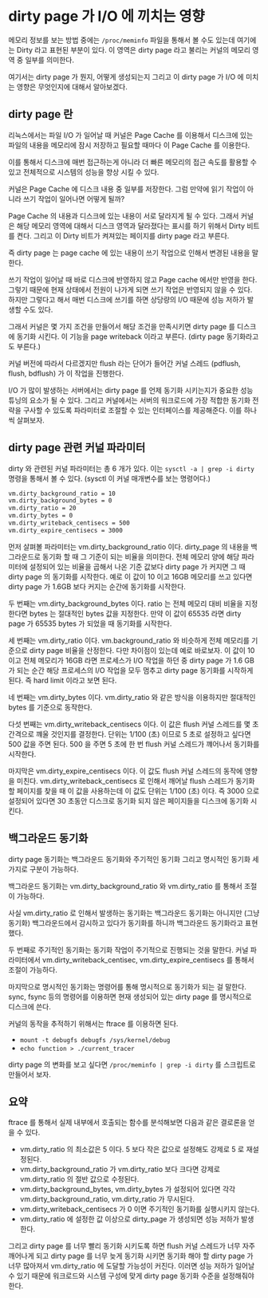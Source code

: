 # dirty page 가 I/O 에 끼치는 영향

메모리 정보를 보는 방법 중에는 ``/proc/meminfo`` 파일을 통해서 볼 수도 있는데 여기에는 Dirty 라고 표현된 부분이 있다. 이 영역은 dirty page 라고 불리는 커널의 메모리 영역 중 일부를 의미한다.

여기서는 dirty page 가 뭔지, 어떻게 생성되는지 그리고 이 dirty page 가 I/O 에 미치는 영향은 무엇인지에 대해서 알아보겠다.

## dirty page 란

리눅스에서는 파일 I/O 가 일어날 때 커널은 Page Cache 를 이용해서 디스크에 있는 파일의 내용을 메모리에 잠시 저장하고 필요할 때마다 이 Page Cache 를 이용한다.

이를 통해서 디스크에 매번 접근하는게 아니라 더 빠른 메모리의 접근 속도를 활용할 수 있고 전체적으로 시스템의 성능을 향상 시킬 수 있다.

커널은 Page Cache 에 디스크 내용 중 일부를 저장한다. 그럼 만약에 읽기 작업이 아니라 쓰기 작업이 일어나면 어떻게 될까?

Page Cache 의 내용과 디스크에 있는 내용이 서로 달라지게 될 수 있다. 그래서 커널은 해당 메모리 영역에 대해서 디스크 영역과 달라졌다는 표시를 하기 위해서 Dirty 비트를 켠다. 그리고 이 Dirty 비트가 켜져있는 페이지를 dirty page 라고 부른다.

즉 dirty page 는 page cache 에 있는 내용이 쓰기 작업으로 인해서 변경된 내용을 말한다.

쓰기 작업이 일어날 때 바로 디스크에 반영하지 않고 Page cache 에서만 반영을 한다. 그렇기 때문에 현재 상태에서 전원이 나가게 되면 쓰기 작업은 반영되지 않을 수 있다. 하지만 그렇다고 해서 매번 디스크에 쓰기를 하면 상당량의 I/O 때문에 성능 저하가 발생할 수도 있다.

그래서 커널은 몇 가지 조건을 만들어서 해당 조건을 만족시키면 dirty page 를 디스크에 동기화 시킨다. 이 기능을 page writeback 이라고 부른다. (dirty page 동기화라고도 부른다.)

커널 버전에 따라서 다르겠지만 flush 라는 단어가 들어간 커널 스레드 (pdflush, flush, bdflush) 가 이 작업을 진행한다.

I/O 가 많이 발생하는 서버에서는 dirty page 를 언제 동기화 시키는지가 중요한 성능 튜닝의 요소가 될 수 있다. 그리고 커널에서는 서버의 워크로드에 가장 적합한 동기화 전략을 구사할 수 있도록 파라미터로 조절할 수 있는 인터페이스를 제공해준다. 이를 하나씩 살펴보자.

## dirty page 관련 커널 파라미터

dirty 와 관련된 커널 파라미터는 총 6 개가 있다. 이는 `sysctl -a | grep -i dirty` 명령을 통해서 볼 수 있다. (sysctl 이 커널 매개변수를 보는 명령어다.)

```bash
vm.dirty_background_ratio = 10
vm.dirty_background_bytes = 0
vm.dirty_ratio = 20
vm.dirty_bytes = 0
vm.dirty_writeback_centisecs = 500
vm.dirty_expire_centisecs = 3000
```

먼저 살펴볼 파라미터는 vm.dirty_background_ratio 이다. dirty_page 의 내용을 백그라운드로 동기화 할 때 그 기준이 되는 비율을 의미한다. 전체 메모리 양에 해당 파라미터에 설정되어 있는 비율을 곱해서 나온 기준 값보다 dirty page 가 커지면 그 때 dirty page 의 동기화를 시작한다. 예로 이 값이 10 이고 16GB 메모리를 쓰고 있다면 dirty page 가 1.6GB 보다 커지는 순간에 동기화를 시작한다.

두 번째는 vm.dirty_background_bytes 이다. ratio 는 전체 메모리 대비 비율을 지정한다면 bytes 는 절대적인 bytes 값을 지정한다. 만약 이 값이 65535 라면 dirty page 가 65535 bytes 가 되었을 때 동기화를 시작한다.

세 번째는 vm.dirty_ratio 이다. vm.background_ratio 와 비슷하게 전체 메모리를 기준으로 dirty page 비율을 산정한다. 다만 차이점이 있는데 예로 바로보자. 이 값이 10 이고 전체 메모리가 16GB 라면 프로세스가 I/O 작업을 하던 중 dirty page 가 1.6 GB 가 되는 순간 해당 프로세스의 I/O 작업을 모두 멈추고 dirty page 동기화를 시작하게 된다. 즉 hard limit 이라고 보면 된다.

네 번째는 vm.dirty_bytes 이다. vm.dirty_ratio 와 같은 방식을 이용하지만 절대적인 bytes 를 기준으로 동작한다.

다섯 번째는 vm.dirty_writeback_centisecs 이다. 이 값은 flush 커널 스레드를 몇 초 간격으로 꺠울 것인지를 결정한다. 단위는 1/100 (초) 이므로 5 초로 설정하고 싶다면 500 값을 주면 된다. 500 을 주면 5 초에 한 번 flush 커널 스레드가 꺠어나서 동기화를 시작한다.

마지막은 vm.dirty_expire_centisecs 이다. 이 값도 flush 커널 스레드의 동작에 영향을 미친다. vm.dirty_writeback_centisecs 로 인해서 깨어날 flush 스레드가 동기화 할 페이지를 찾을 때 이 값을 사용하는데 이 값도 단위는 1/100 (초) 이다. 즉 3000 으로 설정되어 있다면 30 초동안 디스크로 동기화 되지 않은 페이지들을 디스크에 동기화 시킨다.

## 백그라운드 동기화

dirty page 동기화는 백그라운드 동기화와 주기적인 동기화 그리고 명시적인 동기화 세 가지로 구분이 가능하다.

백그라운드 동기화는 vm.dirty_background_ratio 와 vm.dirty_ratio 를 통해서 조절이 가능하다.

사실 vm.dirty_ratio 로 인해서 발생하는 동기화는 백그라운드 동기화는 아니지만 (그냥 동기화) 백그라운드에서 감시하고 있다가 동기화를 하니까 백그라운드 동기화라고 표현했다.

두 번째로 주기적인 동기화는 동기화 작업이 주기적으로 진행되는 것을 말한다. 커널 파라미터에서 vm.dirty_writeback_centisec, vm.dirty_expire_centisecs 를 통해서 조절이 가능하다.

마지막으로 명시적인 동기화는 명령어를 통해 명시적으로 동기화가 되는 걸 말한다. sync, fsync 등의 명령어를 이용하면 현재 생성되어 있는 dirty page 를 명시적으로 디스크에 쓴다.

커널의 동작을 추적하기 위해서는 ftrace 를 이용하면 된다.

- ``mount -t debugfs debugfs /sys/kernel/debug``
- ``echo function > ./current_tracer``

dirty page 의 변화를 보고 싶다면 ``/proc/meminfo | grep -i dirty`` 를 스크립트로 만들어서 보자.

## 요약

ftrace 를 통해서 실제 내부에서 호출되는 함수를 분석해보면 다음과 같은 결로론을 얻을 수 있다.

- vm.dirty_ratio 의 최소값은 5 이다. 5 보다 작은 값으로 설정해도 강제로 5 로 재설정된다.
- vm.dirty_background_ratio 가 vm.dirty_ratio 보다 크다면 강제로 vm.dirty_ratio 의 절반 값으로 수정된다.
- vm.dirty_background_bytes, vm.dirty_bytes 가 설정되어 있다면 각각 vm.dirty_background_ratio, vm.dirty_ratio 가 무시된다.
- vm.dirty_writeback_centisecs 가 0 이면 주기적인 동기화를 실행시키지 않는다.
- vm.dirty_ratio 에 설정한 값 이상으로 dirty_page 가 생성되면 성능 저하가 발생한다.

그리고 dirty page 를 너무 빨리 동기화 시키도록 하면 flush 커널 스레드가 너무 자주 깨어나게 되고 dirty page 를 너무 늦게 동기화 시키면 동기화 해야 할 dirty page 가 너무 많아져서 vm.dirty_ratio 에 도달할 가능성이 커진다. 이러면 성능 저하가 일어날 수 있기 때문에 워크로드와 시스템 구성에 맞게 dirty page 동기화 수준을 설정해줘야 한다.
